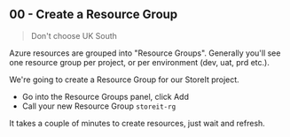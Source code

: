 ## 00 - Create a Resource Group

>Don't choose UK South

Azure resources are grouped into "Resource Groups". Generally you'll see one resource group per project, or per environment (dev, uat, prd etc.).

We're going to create a Resource Group for our StoreIt project.

* Go into the Resource Groups panel, click Add
* Call your new Resource Group `storeit-rg`

It takes a couple of minutes to create resources, just wait and refresh.
